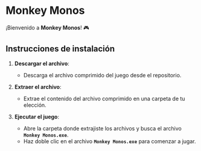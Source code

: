 # Monkey Monos

¡Bienvenido a **Monkey Monos**! 🎮

## Instrucciones de instalación

1. **Descargar el archivo**:
   - Descarga el archivo comprimido del juego desde el repositorio.

2. **Extraer el archivo**:
   - Extrae el contenido del archivo comprimido en una carpeta de tu elección.

3. **Ejecutar el juego**:
   - Abre la carpeta donde extrajiste los archivos y busca el archivo **`Monkey Monos.exe`**.
   - Haz doble clic en el archivo **`Monkey Monos.exe`** para comenzar a jugar.
